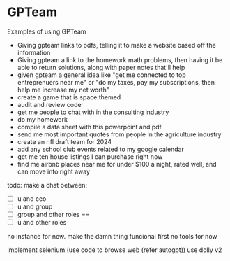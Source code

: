 # GPTeam

Examples of using GPTeam

- Giving gpteam links to pdfs, telling it to make a website based off the information
- Giving gpteam a link to the homework math problems, then having it be able to return solutions, along with paper notes that'll help
- given gpteam a general idea like "get me connected to top entreprenuers near me" or "do my taxes, pay my subscriptions, then help me increase my net worth"
- create a game that is space themed
- audit and review code
- get me people to chat with in the consulting industry
- do my homework
- compile a data sheet with this powerpoint and pdf
- send me most important quotes from people in the agriculture industry
- create an nfl draft team for 2024
- add any school club events related to my google calendar
- get me ten house listings I can purchase right now
- find me airbnb places near me for under $100 a night, rated well, and can move into right away

todo:
make a chat between:
- [ ] u and ceo
- [ ] u and group
- [ ] group and other roles
==
- [ ] u and other roles

no instance for now. make the damn thing funcional first
no tools for now

implement selenium (use code to browse web (refer autogpt))
use dolly v2